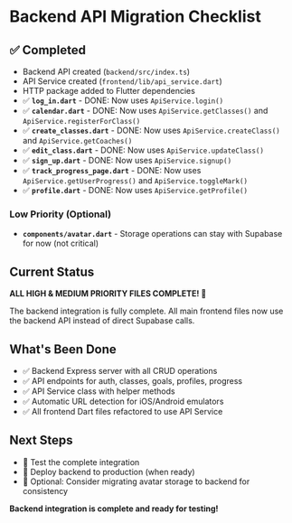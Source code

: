 # Backend API Migration Checklist

## ✅ Completed
- Backend API created (`backend/src/index.ts`)
- API Service created (`frontend/lib/api_service.dart`)
- HTTP package added to Flutter dependencies
- ✅ **`log_in.dart`** - DONE: Now uses `ApiService.login()`
- ✅ **`calendar.dart`** - DONE: Now uses `ApiService.getClasses()` and `ApiService.registerForClass()`
- ✅ **`create_classes.dart`** - DONE: Now uses `ApiService.createClass()` and `ApiService.getCoaches()`
- ✅ **`edit_class.dart`** - DONE: Now uses `ApiService.updateClass()`
- ✅ **`sign_up.dart`** - DONE: Now uses `ApiService.signup()`
- ✅ **`track_progress_page.dart`** - DONE: Now uses `ApiService.getUserProgress()` and `ApiService.toggleMark()`
- ✅ **`profile.dart`** - DONE: Now uses `ApiService.getProfile()`

### Low Priority (Optional)
- **`components/avatar.dart`** - Storage operations can stay with Supabase for now (not critical)

## Current Status
**ALL HIGH & MEDIUM PRIORITY FILES COMPLETE! 🎉**

The backend integration is fully complete. All main frontend files now use the backend API instead of direct Supabase calls.

## What's Been Done
- ✅ Backend Express server with all CRUD operations
- ✅ API endpoints for auth, classes, goals, profiles, progress
- ✅ API Service class with helper methods
- ✅ Automatic URL detection for iOS/Android emulators
- ✅ All frontend Dart files refactored to use API Service

## Next Steps
- 🧪 Test the complete integration
- 🚀 Deploy backend to production (when ready)
- 📝 Optional: Consider migrating avatar storage to backend for consistency

**Backend integration is complete and ready for testing!**

